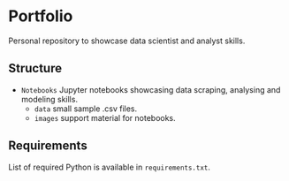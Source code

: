 # Portfolio

Personal repository to showcase data scientist and analyst skills.

## Structure

* `Notebooks` Jupyter notebooks showcasing data scraping, analysing and modeling skills.
  * `data` small sample .csv files.
  * `images` support material for notebooks.

## Requirements

List of required Python is available in `requirements.txt`. 